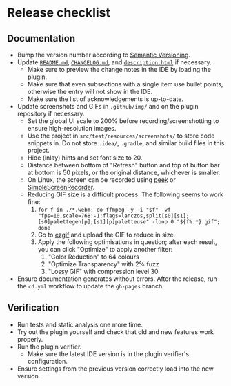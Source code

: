 # Release checklist
## Documentation
* Bump the version number according to [Semantic Versioning](https://semver.org/).
* Update [`README.md`](../README.md), [`CHANGELOG.md`](../CHANGELOG.md), and
  [`description.html`](../src/main/resources/META-INF/description.html) if necessary.
    * Make sure to preview the change notes in the IDE by loading the plugin.
    * Make sure that even subsections with a single item use bullet points, otherwise the entry will not show in the IDE.
    * Make sure the list of acknowledgements is up-to-date.
* Update screenshots and GIFs in `.github/img/` and on the plugin repository if necessary.
    * Set the global UI scale to 200% before recording/screenshotting to ensure high-resolution images.
    * Use the project in `src/test/resources/screenshots/` to store code snippets in.
      Do not store `.idea/`, `.gradle`, and similar build files in this project.
    * Hide (inlay) hints and set font size to 20.
    * Distance between bottom of "Refresh" button and top of button bar at bottom is 50 pixels, or the original
      distance, whichever is smaller.
    * On Linux, the screen can be recorded using [peek](https://github.com/phw/peek) or
      [SimpleScreenRecorder](https://www.maartenbaert.be/simplescreenrecorder/).
    * Reducing GIF size is a difficult process.
      The following seems to work fine:
      1. `for f in ./*.webm; do ffmpeg -y -i "$f" -vf "fps=10,scale=768:-1:flags=lanczos,split[s0][s1];[s0]palettegen[p];[s1][p]paletteuse" -loop 0 "${f%.*}.gif"; done`
      2. Go to [ezgif](https://ezgif.com/optimize) and upload the GIF to reduce in size.
      3. Apply the following optimisations in question; after each result, you can click "Optimize" to apply another filter:
         1. "Color Reduction" to 64 colours
         2. "Optimize Transparency" with 2% fuzz
         3. "Lossy GIF" with compression level 30
* Ensure documentation generates without errors.
  After the release, run the `cd.yml` workflow to update the `gh-pages` branch.

## Verification
* Run tests and static analysis one more time.
* Try out the plugin yourself and check that old and new features work properly.
* Run the plugin verifier.
    * Make sure the latest IDE version is in the plugin verifier's configuration.
* Ensure settings from the previous version correctly load into the new version.
